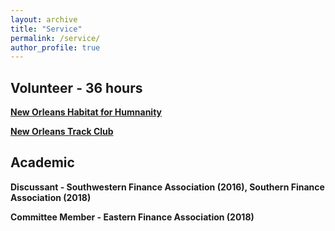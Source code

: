 ```yaml
---
layout: archive
title: "Service"
permalink: /service/
author_profile: true
---
```

## Volunteer - 36 hours

<b>[New Orleans Habitat for Humnanity](http://www.habitat-nola.org/restore/volunteer-at-restore/) </b>

<b>[New Orleans Track Club](https://runnotc.org/cgi-bin/volunteer_signup.pl) </b>

## Academic

<b> Discussant - Southwestern Finance Association (2016), Southern Finance Association (2018) </b>

<b> Committee Member - Eastern Finance Association (2018) </b>

<!-- ## Service -->
